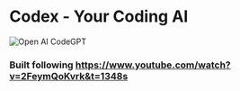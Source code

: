 # Codex - Your Coding AI
![Open AI CodeGPT](https://i.ibb.co/LS4DRhb/image-257.png)

### Built following https://www.youtube.com/watch?v=2FeymQoKvrk&t=1348s
